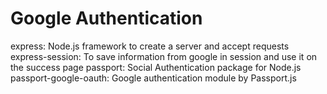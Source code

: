 # Google Authentication

express: Node.js framework to create a server and accept requests
express-session: To save information from google in session and use it on the success page
passport: Social Authentication package for Node.js
passport-google-oauth: Google authentication module by Passport.js